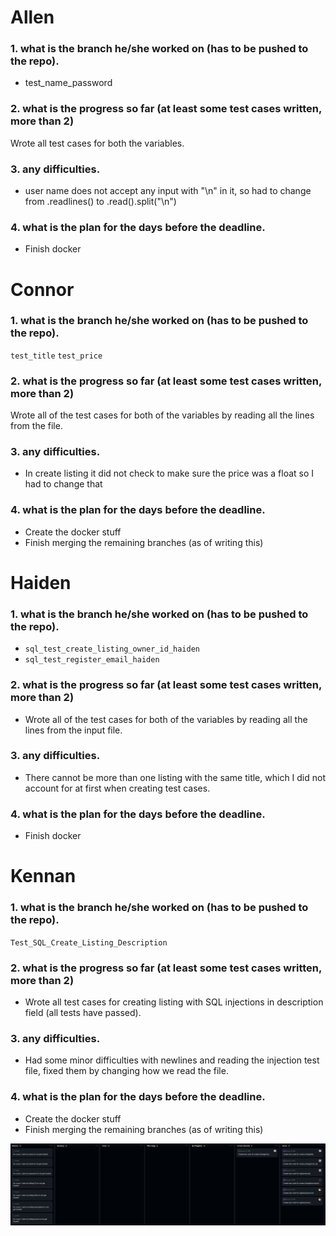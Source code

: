 # Allen

### 1. what is the branch he/she worked on (has to be pushed to the repo).

- test_name_password
### 2. what is the progress so far (at least some test cases written, more than 2)

Wrote all test cases for both the variables.
### 3. any difficulties.

- user name does not accept any input with "\n" in it, so had to change from .readlines() to .read().split("\n")
### 4. what is the plan for the days before the deadline.

- Finish docker

# Connor

### 1. what is the branch he/she worked on (has to be pushed to the repo).

`test_title`
`test_price`

### 2. what is the progress so far (at least some test cases written, more than 2)

Wrote all of the test cases for both of the variables by reading all the lines from the file.

### 3. any difficulties.

- In create listing it did not check to make sure the price was a float so I had to change that

### 4. what is the plan for the days before the deadline.

- Create the docker stuff
- Finish merging the remaining branches (as of writing this)

# Haiden

### 1. what is the branch he/she worked on (has to be pushed to the repo).

- `sql_test_create_listing_owner_id_haiden`
- `sql_test_register_email_haiden`

### 2. what is the progress so far (at least some test cases written, more than 2)

- Wrote all of the test cases for both of the variables by reading all the lines from the input file.

### 3. any difficulties.

- There cannot be more than one listing with the same title, which I did not account for at first when creating test cases.

### 4. what is the plan for the days before the deadline.

- Finish docker

# Kennan

### 1. what is the branch he/she worked on (has to be pushed to the repo).

`Test_SQL_Create_Listing_Description`

### 2. what is the progress so far (at least some test cases written, more than 2)

- Wrote all test cases for creating listing with SQL injections in description field (all tests have passed).

### 3. any difficulties.

- Had some minor difficulties with newlines and reading the injection test file, fixed them by changing how we read the file. 

### 4. what is the plan for the days before the deadline.

- Create the docker stuff
- Finish merging the remaining branches (as of writing this)

![image](Sprint5ScrumBoard.png)
